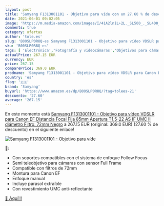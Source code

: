 ```yaml
---
layout: post
title: 'Samyang F1313001101 - Objetivo para víde con un 27.60 % de descuento'
date: 2021-06-01 09:02:05
image: 'https://m.media-amazon.com/images/I/41A2lniL+2L._SL500_._SL400_.jpg'
comments: true
category: ofertas
author: 'tole.es'
slug: 'B00SLP0R8Q-es Samyang F1313001101 - Objetivo para vídeo VDSLR para Canon...'
sku: 'B00SLP0R8Q-es'
tags: [ 'Electrónica','Fotografía y videocámaras','Objetivos para cámaras','Objetivos para cámaras y videocámaras','canon','samyang', ]
actualPrice: 267.15 EUR
currency: EUR
price: 267.15
comparePrice: 369.0 EUR
prodname: 'Samyang F1313001101 - Objetivo para vídeo VDSLR para Canon EF  Distancia Focal Fija 85mm  Apertura T1.5-22 AS IF UMC II  diámetro Filtro: 72mm   Negro'
country: 'es'
flag: '🇪🇸'
brand: 'Samyang'
buyurl: 'https://www.amazon.es/dp/B00SLP0R8Q/?tag=tolees-21'
descuento: '27.60'
average: '267.15'
---
```


En este momento está [Samyang F1313001101 - Objetivo para vídeo VDSLR para Canon EF  Distancia Focal Fija 85mm  Apertura T1.5-22 AS IF UMC II  diámetro Filtro: 72mm   Negro](https://www.amazon.es/dp/B00SLP0R8Q/?tag=tolees-21) a 267.15 EUR (original: 369.0 EUR) (27.60 %  de descuento) en el siguiente enlace!

[![Samyang F1313001101 - Objetivo para víde](https://m.media-amazon.com/images/I/41A2lniL+2L._SL500_._SL400_.jpg)](https://www.amazon.es/dp/B00SLP0R8Q/?tag=tolees-21)

🔎:

- Con soportes compatibles con el sistema de enfoque Follow Focus
- Semi teleobjetivo para cámaras con sensor Full Frame
- Compatible con filtros de 72mm
- Montura para Canon EF
- Enfoque manual
- Incluye parasol extraíble
- Con revestimiento UMC anti-reflectante

[🛒 Aquí!!!](https://www.amazon.es/dp/B00SLP0R8Q/?tag=tolees-21)
